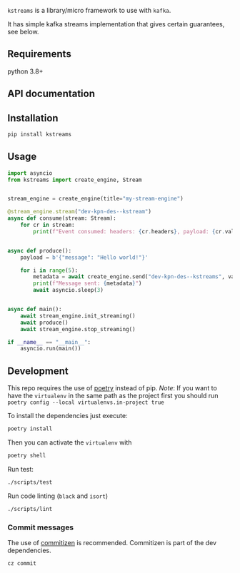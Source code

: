 `kstreams` is a library/micro framework to use with `kafka`.

It has simple kafka streams implementation that gives certain guarantees, see below.

## Requirements

python 3.8+

## API documentation

## Installation

```bash
pip install kstreams
```

## Usage

```python
import asyncio
from kstreams import create_engine, Stream


stream_engine = create_engine(title="my-stream-engine")

@stream_engine.stream("dev-kpn-des--kstream")
async def consume(stream: Stream):
    for cr in stream:
        print(f"Event consumed: headers: {cr.headers}, payload: {cr.value}")


async def produce():
    payload = b'{"message": "Hello world!"}'

    for i in range(5):
        metadata = await create_engine.send("dev-kpn-des--kstreams", value=payload)
        print(f"Message sent: {metadata}")
        await asyncio.sleep(3)


async def main():
    await stream_engine.init_streaming()
    await produce()
    await stream_engine.stop_streaming()

if __name__ == "__main__":
    asyncio.run(main())
```

## Development

This repo requires the use of [poetry](https://python-poetry.org/docs/basic-usage/) instead of pip.
*Note*: If you want to have the `virtualenv` in the same path as the project first you should run `poetry config --local virtualenvs.in-project true`


To install the dependencies just execute:

```bash
poetry install
```

Then you can activate the `virtualenv` with

```bash
poetry shell
```

Run test:

```bash
./scripts/test
```

Run code linting (`black` and `isort`)

```bash
./scripts/lint
```

### Commit messages

The use of [commitizen](https://commitizen-tools.github.io/commitizen/) is recommended. Commitizen is part of the dev dependencies.

```bash
cz commit
```
